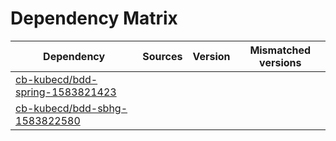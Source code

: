 # Dependency Matrix

Dependency | Sources | Version | Mismatched versions
---------- | ------- | ------- | -------------------
[cb-kubecd/bdd-spring-1583821423](https://github.com/cb-kubecd/bdd-spring-1583821423.git) |  | []() | 
[cb-kubecd/bdd-sbhg-1583822580](https://github.com/cb-kubecd/bdd-sbhg-1583822580.git) |  | []() | 
